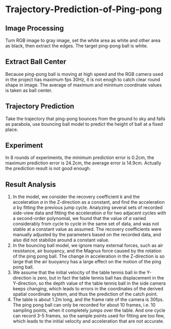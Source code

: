 # Trajectory-Prediction-of-Ping-pong
## Image Processing
Turn RGB image to gray image, set the white area as white and other area as black, then extract the edges. The target ping-pong ball is white.
## Extract Ball Center
Because ping-pong ball is moving at high speed and the RGB camera used in the project has maximum fps 30Hz, it is not enogh to catch clear round shape in image.
The average of maximum and minimum coordinate values is taken as ball center.
## Trajectory Prediction
Take the trajectory that ping-pong bounces from the ground to sky and falls as parabola, use bouncing ball model to predict the height of ball at a fixed place.
## Experiment
In 8 rounds of experiments, the minimum prediction error is 0.2cm, the maximum prediction error is 24.2cm, the average error is 14.9cm. Actually the prediction
 result is not good enough.
## Result Analysis
1. In the model, we consider the recovery coefficient *k* and the acceleration *a* in the Z-direction as a constant, and find the acceleration *a* by fitting the previous jump cycle. Analyzing several sets of recorded side-view data and fitting the acceleration *a* for two adjacent cycles with a second-order polynomial, we found that the value of *a* varied considerably from cycle to cycle in the same set of data, and was not stable at a constant value as assumed. The recovery coefficients were manually adjusted by the parameters based on the recorded data, and also did not stabilize around a constant value.
2. In the bouncing ball model, we ignore many external forces, such as air resistance, air buoyancy, and the Magnus force caused by the rotation of the ping pong ball. The change in acceleration in the Z-direction is so large that the air buoyancy has a large effect on the motion of the ping pong ball.
3. We assume that the initial velocity of the table tennis ball in the Y-direction is zero, but in fact the table tennis ball has displacement in the Y-direction, so the depth value of the table tennis ball in the side camera keeps changing, which leads to errors in the coordinates of the derived spatial coordinate system, and thus the prediction of the catch point.
4. The table is about 1.2m long, and the frame rate of the camera is 30fps. The ping pong ball can only be recorded for about 10 frames, i.e. 10 sampling points, when it completely jumps over the table. And one cycle can record 3-5 frames, so the sample points used for fitting are too few, which leads to the initial velocity and acceleration that are not accurate.
